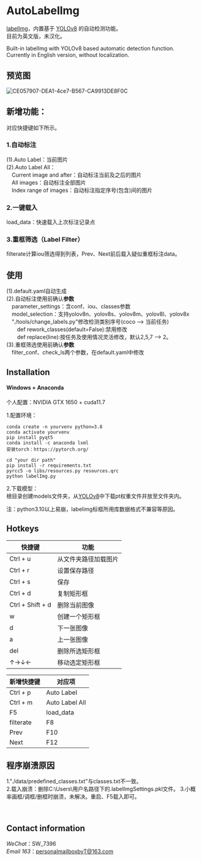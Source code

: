 # AutoLabelImg
[labelImg](https://github.com/HumanSignal/labelImg)，内置基于 [YOLOv8](https://github.com/ultralytics/ultralytics) 的自动检测功能。<br/>
目前为英文版，未汉化。<br/>

Built-in labelImg with YOLOv8 based automatic detection function.<br/>
Currently in English version, without localization.

## 预览图

![CE057907-DEA1-4ce7-B567-CA9913DE8F0C](https://github.com/T-SW/AutoLabelImg/assets/69509115/f59cfe39-0ddf-4397-b567-803e2d67c217)


## 新增功能：
对应快捷键如下所示。<br/>

### 1.自动标注
(1).Auto Label：当前图片<br/>
(2).Auto Label All：<br/>
&emsp;Current image and after：自动标注当前及之后的图片<br/>
&emsp;All images：自动标注全部图片<br/>
&emsp;Index range of images：自动标注指定序号(包含)间的图片<br/>

### 2.一键载入
load_data：快速载入上次标注记录点<br/>

### 3.重框筛选（Label Filter）
filterate计算iou筛选得到列表，Prev、Next前后载入疑似重框标注data。<br/>

## 使用
(1).default.yaml自动生成<br/>
(2).自动标注使用前确认**参数**<br/>
&emsp;parameter_settings：含conf、iou、classes参数<br/>
&emsp;model_selection：支持yolov8n、yolov8s、yolov8m、yolov8l、yolov8x<br/>
&emsp;"./tools/change_labels.py"修改检测类别序号(coco --> 当前任务)<br/>
&emsp;&emsp;def rework_classes(default=False):禁用修改<br/>
&emsp;&emsp;def replace(line):按任务及使用情况灵活修改，默认2,5,7 --> 2。<br/>
(3).重框筛选使用前确认**参数**<br/>
&emsp;filter_conf、check_ls两个参数，在default.yaml中修改<br/>

## Installation
#### Windows + Anaconda
个人配置：NVIDIA GTX 1650 + cuda11.7<br/>

1.配置环境：<br/>
```pythonscript
conda create -n yourvenv python=3.8
conda activate yourvenv
pip install pyqt5
conda install -c anaconda lxml
安装torch：https://pytorch.org/

cd "your dir path"
pip install -r requirements.txt
pyrcc5 -o libs/resources.py resources.qrc
python labelImg.py
```

2.下载模型：<br/>
根目录创建models文件夹，从[YOLOv8](https://github.com/ultralytics/ultralytics)中下载pt权重文件并放至文件夹内。<br/>

注：python3.10以上易崩，labelimg标框所用库数据格式不兼容等原因。<br/>

## Hotkeys

快捷键     | 功能
-------- | -----
Ctrl + u  | 从文件夹路径加载图片
Ctrl + r  | 设置保存路径
Ctrl + s  | 保存
Ctrl + d  | 复制矩形框
Ctrl + Shift + d  | 删除当前图像
w  | 创建一个矩形框
d  | 下一张图像
a  | 上一张图像
del  | 删除所选矩形框
↑→↓←  | 移动选定矩形框

新增快捷键     | 对应项
-------- | -----
Ctrl + p  | Auto Label
Ctrl + m  | Auto Label All
F5  | load_data
filterate  | F8
Prev  | F10
Next  | F12

## 程序崩溃原因

1."./data/predefined_classes.txt"与classes.txt不一致。<br/>
2.载入崩溃：删除C:\Users\用户名路径下的.labelImgSettings.pkl文件。
3.小概率画框/调框/删框时崩溃，未解决。重启、F5载入即可。

<br/>

## Contact information

*WeChat*：SW_7396        <br/>
*Email 163*：personalmailboxbyT@163.com




